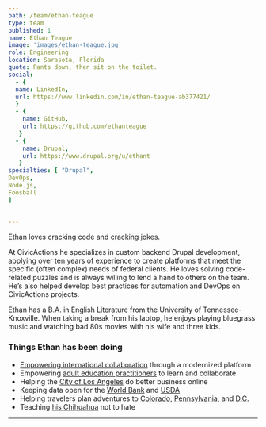 ```yaml
---
path: /team/ethan-teague
type: team
published: 1
name: Ethan Teague
image: 'images/ethan-teague.jpg'
role: Engineering
location: Sarasota, Florida
quote: Pants down, then sit on the toilet.
social: 
  - {
  name: LinkedIn,
  url: https://www.linkedin.com/in/ethan-teague-ab377421/
  }
  - {
    name: GitHub,
    url: https://github.com/ethanteague
   }
  - {
    name: Drupal,
    url: https://www.drupal.org/u/ethant
   }
specialties: [ "Drupal",
DevOps,
Node.js,
Foosball
]

  
---
```


Ethan loves cracking code and cracking jokes.

At CivicActions he specializes in custom backend Drupal development, applying over ten years of experience to create platforms that meet the specific (often complex) needs of federal clients. He loves solving code-related puzzles and is always willing to lend a hand to others on the team. He’s also helped develop best practices for automation and DevOps on CivicActions projects.
 
Ethan has a B.A. in English Literature from the University of Tennessee-Knoxville. When taking a break from his laptop, he enjoys playing bluegrass music and watching bad 80s movies with his wife and three kids.




### Things Ethan has been doing
* [Empowering international collaboration](https://civicactions.com/case-study/globalnet/) through a modernized platform
* Empowering [adult education practitioners](https://civicactions.com/case-study/lincs/) to learn and collaborate
* Helping the [City of Los Angeles](https://www.lacity.org/) do better business online
* Keeping data open for the [World Bank](http://www.worldbank.org/) and [USDA](https://www.usda.gov/)
* Helping travelers plan adventures to [Colorado](https://www.colorado.com/), [Pennsylvania](https://visitpa.com/), and [D.C.](https://washington.org/)
* Teaching [his Chihuahua](https://drive.google.com/file/d/1baptorAAIhX0LZiCylCWD36tg6LsFpdY/view?usp=sharing) not to hate


----------------------------

